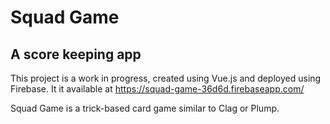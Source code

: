 # Squad Game
## A score keeping app
This project is a work in progress, created using Vue.js and deployed using Firebase.
It it available at https://squad-game-36d6d.firebaseapp.com/

Squad Game is a trick-based card game similar to Clag or Plump.

